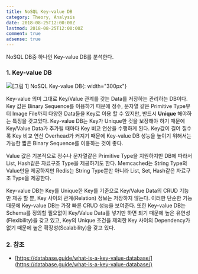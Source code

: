 ```yaml
---
title: NoSQL Key-value DB
category: Theory, Analysis
date: 2018-08-25T12:00:00Z
lastmod: 2018-08-25T12:00:00Z
comment: true
adsense: true
---
```


NoSQL DB중 하나인 Key-value DB를 분석한다.

### 1. Key-value DB

![[그림 1] NoSQL Key-value DB]({{site.baseurl}}/images/theory_analysis/NoSQL_Key-value_DB/NoSQL_Key-value.PNG){: width="300px"}

Key-value 의미 그대로 Key/Value 관계를 갖는 Data를 저장하는 관리하는 DB이다. Key 값은 Binary Sequence를 이용하기 때문에 정수, 문자열 같은 Primitive Type부터 Image File까지 다양한 Data들을 Key로 이용 할 수 있지만, 반드시 **Unique** 해야하는 특징을 갖고있다. Key-value DB는 Key가 Unique한 것을 보장해야 하기 때문에 Key/Value Data가 추가될 때마다 Key 비교 연산을 수행하게 된다. Key값이 길어 질수록 Key 비교 연산 Overhead가 커지기 때문에 Key-value DB 성능을 높이기 위해서는 가능한 짧은 Binary Sequence를 이용하는 것이 좋다.

Value 값은 기본적으로 정수나 문자열같은 Primitive Type을 지원하지만 DB에 따라서 List, Hash같은 자료구조 Type을 제공하기도 한다. Memcached는 String Type의 Value만을 제공하지만 Redis는 String Type뿐만 아니라 List, Set, Hash같은 자료구조 Type을 제공한다.

Key-value DB는 Key를 Unique한 Key를 기준으로 Key/Value Data의 CRUD 기능만 제공 할 뿐, Key 사이의 관계(Relation) 정보는 저장하지 않는다. 이러한 단순한 기능 때문에 Key-value DB는 가장 빠른 CRUD 성능을 보여준다. 또한 Key-value DB는 Schema를 정의할 필요없이 Key/Value Data를 넣기만 하면 되기 때문에 높은 유연성(Flexibility)을 갖고 있고, Key의 Unique 조건을 제외한 Key 사이의 Dependency가 없기 때문에 높은 확장성(Scalability)을 갖고 있다.

### 2. 참조

* [https://database.guide/what-is-a-key-value-database/](https://database.guide/what-is-a-key-value-database/)
